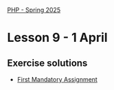 [PHP - Spring 2025](https://github.com/arturomorarioja-kea/WD_PHP_F25/blob/main/README.md)

# Lesson 9 - 1 April

[--> 1 1MA presentations]: #
[  --> Show my solution]: #

[--> 2 MD2HTML unit tests solution]: #

[--> 3 Deployment demo: http://keacompany.great-site.net/]: #
[--> 3.1 Manual via FileZilla]: #
[  --> https://www.infinityfree.com/ login with arturomorarioja@gmail.com]: #
[  --> Show phpmyadmin, ftp credentials]: #
[  --> Install FileZilla. Configure: info at amri.keadigital@gmail.com]: #
[--> 3.2 CI/CD via GitHub Actions]: #

[--> 4 PHP & MongoDB]: #

## Exercise solutions
- [First Mandatory Assignment](https://github.com/arturomorarioja/php_company_employees)
  
[- Markdown to HTML Unit Tests(https://github.com/arturomorarioja/php_markdown_to_html_unit_tests)]: #

[## Homework]: #
[Check out these code samples:]: #
[- Films REST API(https://github.com/arturomorarioja/php_films_rest_api)]: #
[- Books - PHP & MongoDB(https://github.com/arturomorarioja/php_books_mongodb)]: #
[Try deploying your own PHP applications. Find suitable hosting providers]: #

[--> Give Freja feedback on 1MA]: #
